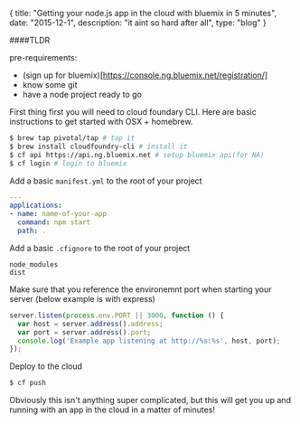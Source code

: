 {
  title: "Getting your node.js app in the cloud with bluemix in 5 minutes",
  date:  "2015-12-1",
  description: "it aint so hard after all",
  type: "blog"
}

####TLDR

pre-requirements:

  * (sign up for bluemix)[https://console.ng.bluemix.net/registration/]
  * know some git
  * have a node project ready to go

First thing first you will need to cloud foundary CLI. Here are basic instructions to get started with OSX + homebrew.

```bash
$ brew tap pivotal/tap # tap it
$ brew install cloudfoundry-cli # install it
$ cf api https://api.ng.bluemix.net # setup bluemix api(for NA)
$ cf login # login to bluemix
```

Add a basic ```manifest.yml``` to the root of your project
```yaml
---
applications:
- name: name-of-your-app
  command: npm start
  path: .
```

Add a basic ```.cfignore``` to the root of your project
```
node_modules
dist
```

Make sure that you reference the environemnt port when starting your server (below example is with express)

```js
server.listen(process.env.PORT || 3000, function () {
  var host = server.address().address;
  var port = server.address().port;
  console.log('Example app listening at http://%s:%s', host, port);
});
```

Deploy to the cloud
```bash
$ cf push
```

Obviously this isn't anything super complicated, but this will get you up and running with an app in the cloud in a matter of minutes!


